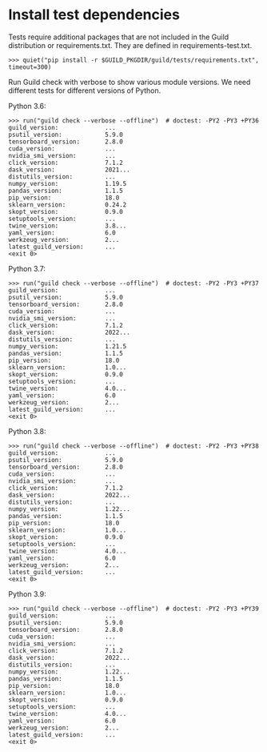 # Install test dependencies

Tests require additional packages that are not included in the Guild
distribution or requirements.txt. They are defined in
requirements-test.txt.

    >>> quiet("pip install -r $GUILD_PKGDIR/guild/tests/requirements.txt", timeout=300)

Run Guild check with verbose to show various module versions. We need
different tests for different versions of Python.

Python 3.6:

    >>> run("guild check --verbose --offline")  # doctest: -PY2 -PY3 +PY36
    guild_version:             ...
    psutil_version:            5.9.0
    tensorboard_version:       2.8.0
    cuda_version:              ...
    nvidia_smi_version:        ...
    click_version:             7.1.2
    dask_version:              2021...
    distutils_version:         ...
    numpy_version:             1.19.5
    pandas_version:            1.1.5
    pip_version:               18.0
    sklearn_version:           0.24.2
    skopt_version:             0.9.0
    setuptools_version:        ...
    twine_version:             3.8...
    yaml_version:              6.0
    werkzeug_version:          2...
    latest_guild_version:      ...
    <exit 0>

Python 3.7:

    >>> run("guild check --verbose --offline")  # doctest: -PY2 -PY3 +PY37
    guild_version:             ...
    psutil_version:            5.9.0
    tensorboard_version:       2.8.0
    cuda_version:              ...
    nvidia_smi_version:        ...
    click_version:             7.1.2
    dask_version:              2022...
    distutils_version:         ...
    numpy_version:             1.21.5
    pandas_version:            1.1.5
    pip_version:               18.0
    sklearn_version:           1.0...
    skopt_version:             0.9.0
    setuptools_version:        ...
    twine_version:             4.0...
    yaml_version:              6.0
    werkzeug_version:          2...
    latest_guild_version:      ...
    <exit 0>

Python 3.8:

    >>> run("guild check --verbose --offline")  # doctest: -PY2 -PY3 +PY38
    guild_version:             ...
    psutil_version:            5.9.0
    tensorboard_version:       2.8.0
    cuda_version:              ...
    nvidia_smi_version:        ...
    click_version:             7.1.2
    dask_version:              2022...
    distutils_version:         ...
    numpy_version:             1.22...
    pandas_version:            1.1.5
    pip_version:               18.0
    sklearn_version:           1.0...
    skopt_version:             0.9.0
    setuptools_version:        ...
    twine_version:             4.0...
    yaml_version:              6.0
    werkzeug_version:          2...
    latest_guild_version:      ...
    <exit 0>

Python 3.9:

    >>> run("guild check --verbose --offline")  # doctest: -PY2 -PY3 +PY39
    guild_version:             ...
    psutil_version:            5.9.0
    tensorboard_version:       2.8.0
    cuda_version:              ...
    nvidia_smi_version:        ...
    click_version:             7.1.2
    dask_version:              2022...
    distutils_version:         ...
    numpy_version:             1.22...
    pandas_version:            1.1.5
    pip_version:               18.0
    sklearn_version:           1.0...
    skopt_version:             0.9.0
    setuptools_version:        ...
    twine_version:             4.0...
    yaml_version:              6.0
    werkzeug_version:          2...
    latest_guild_version:      ...
    <exit 0>
